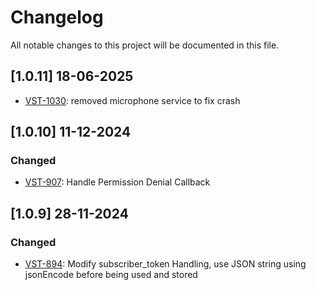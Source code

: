 # Changelog

All notable changes to this project will be documented in this file.

## [1.0.11] 18-06-2025
- [VST-1030](https://exotel.atlassian.net/browse/VST-1030): removed microphone service to fix crash

## [1.0.10] 11-12-2024
### Changed
* [VST-907](https://exotel.atlassian.net/browse/VST-907): Handle Permission Denial Callback

## [1.0.9] 28-11-2024
### Changed
* [VST-894](https://exotel.atlassian.net/browse/VST-894): Modify subscriber_token Handling, use JSON string using jsonEncode before being used and stored
